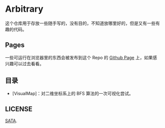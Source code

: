 # Arbitrary

这个仓库用于存放一些随手写的，没有目的，不知道放哪里好的，但是又有一些有趣的代码。

## Pages

一些可运行在浏览器里的东西会被发布到这个 Repo 的 [Github Page][gh-page] 上，如果感兴趣可以过去看看。

## 目录

- [VisualMap]：对二维坐标系上的 BFS 算法的一次可视化尝试。

## LICENSE

[SATA][license].

[gh-page]: https://7sdream.github.io/arbitrary/
[license]: https://github.com/7sDream/arbitrary/blob/master/LICENSE

